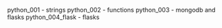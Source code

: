 python_001 - strings
python_002 - functions
python_003 - mongodb and flasks
python_004_flask - flasks